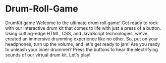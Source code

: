 # Drum-Roll-Game
DrumKit game
Welcome to the ultimate drum roll game! 
Get ready to rock with our interactive drum kit that comes to life with just a press of a button. 
Using cutting-edge HTML, CSS, and JavaScript technologies, we've created an immersive drumming experience like no other. 
So, put on your headphones, turn up the volume, and let's get ready to jam! Are you ready to unleash your inner drummer? 
Press the buttons to hear the electrifying sounds of our virtual drum kit. Let's play!
